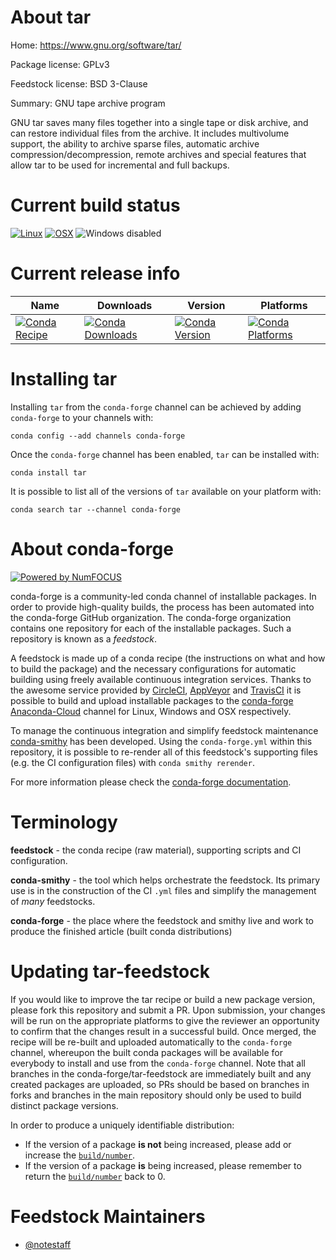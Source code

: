 <!--
# -*- mode: jinja -*-
-->

About tar
=========

Home: https://www.gnu.org/software/tar/

Package license: GPLv3

Feedstock license: BSD 3-Clause

Summary: GNU tape archive program

GNU tar saves many files together into a single tape or disk
archive, and can restore individual files from the archive.  It includes
multivolume support, the ability to archive sparse files, automatic archive
compression/decompression, remote archives and special features that allow
tar to be used for incremental and full backups.


Current build status
====================

[![Linux](https://img.shields.io/circleci/project/github/conda-forge/tar-feedstock/master.svg?label=Linux)](https://circleci.com/gh/conda-forge/tar-feedstock)
[![OSX](https://img.shields.io/travis/conda-forge/tar-feedstock/master.svg?label=macOS)](https://travis-ci.org/conda-forge/tar-feedstock)
![Windows disabled](https://img.shields.io/badge/Windows-disabled-lightgrey.svg)

Current release info
====================

| Name | Downloads | Version | Platforms |
| --- | --- | --- | --- |
| [![Conda Recipe](https://img.shields.io/badge/recipe-tar-green.svg)](https://anaconda.org/conda-forge/tar) | [![Conda Downloads](https://img.shields.io/conda/dn/conda-forge/tar.svg)](https://anaconda.org/conda-forge/tar) | [![Conda Version](https://img.shields.io/conda/vn/conda-forge/tar.svg)](https://anaconda.org/conda-forge/tar) | [![Conda Platforms](https://img.shields.io/conda/pn/conda-forge/tar.svg)](https://anaconda.org/conda-forge/tar) |

Installing tar
==============

Installing `tar` from the `conda-forge` channel can be achieved by adding `conda-forge` to your channels with:

```
conda config --add channels conda-forge
```

Once the `conda-forge` channel has been enabled, `tar` can be installed with:

```
conda install tar
```

It is possible to list all of the versions of `tar` available on your platform with:

```
conda search tar --channel conda-forge
```


About conda-forge
=================

[![Powered by NumFOCUS](https://img.shields.io/badge/powered%20by-NumFOCUS-orange.svg?style=flat&colorA=E1523D&colorB=007D8A)](http://numfocus.org)

conda-forge is a community-led conda channel of installable packages.
In order to provide high-quality builds, the process has been automated into the
conda-forge GitHub organization. The conda-forge organization contains one repository
for each of the installable packages. Such a repository is known as a *feedstock*.

A feedstock is made up of a conda recipe (the instructions on what and how to build
the package) and the necessary configurations for automatic building using freely
available continuous integration services. Thanks to the awesome service provided by
[CircleCI](https://circleci.com/), [AppVeyor](https://www.appveyor.com/)
and [TravisCI](https://travis-ci.org/) it is possible to build and upload installable
packages to the [conda-forge](https://anaconda.org/conda-forge)
[Anaconda-Cloud](https://anaconda.org/) channel for Linux, Windows and OSX respectively.

To manage the continuous integration and simplify feedstock maintenance
[conda-smithy](https://github.com/conda-forge/conda-smithy) has been developed.
Using the ``conda-forge.yml`` within this repository, it is possible to re-render all of
this feedstock's supporting files (e.g. the CI configuration files) with ``conda smithy rerender``.

For more information please check the [conda-forge documentation](https://conda-forge.org/docs/).

Terminology
===========

**feedstock** - the conda recipe (raw material), supporting scripts and CI configuration.

**conda-smithy** - the tool which helps orchestrate the feedstock.
                   Its primary use is in the construction of the CI ``.yml`` files
                   and simplify the management of *many* feedstocks.

**conda-forge** - the place where the feedstock and smithy live and work to
                  produce the finished article (built conda distributions)


Updating tar-feedstock
======================

If you would like to improve the tar recipe or build a new
package version, please fork this repository and submit a PR. Upon submission,
your changes will be run on the appropriate platforms to give the reviewer an
opportunity to confirm that the changes result in a successful build. Once
merged, the recipe will be re-built and uploaded automatically to the
`conda-forge` channel, whereupon the built conda packages will be available for
everybody to install and use from the `conda-forge` channel.
Note that all branches in the conda-forge/tar-feedstock are
immediately built and any created packages are uploaded, so PRs should be based
on branches in forks and branches in the main repository should only be used to
build distinct package versions.

In order to produce a uniquely identifiable distribution:
 * If the version of a package **is not** being increased, please add or increase
   the [``build/number``](https://conda.io/docs/user-guide/tasks/build-packages/define-metadata.html#build-number-and-string).
 * If the version of a package **is** being increased, please remember to return
   the [``build/number``](https://conda.io/docs/user-guide/tasks/build-packages/define-metadata.html#build-number-and-string)
   back to 0.

Feedstock Maintainers
=====================

* [@notestaff](https://github.com/notestaff/)

